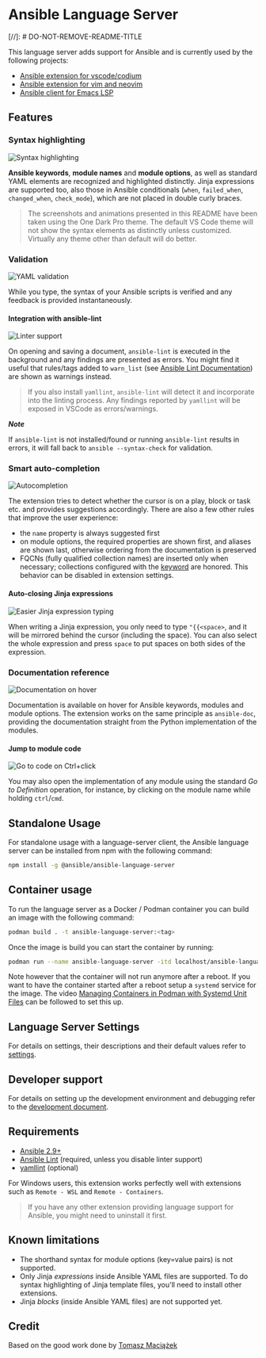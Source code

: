 # Ansible Language Server

[//]: # DO-NOT-REMOVE-README-TITLE

This language server adds support for Ansible and is currently used by the
following projects:

- [Ansible extension for vscode/codium](https://github.com/ansible/vscode-ansible)
- [Ansible extension for vim and neovim](https://github.com/yaegassy/coc-ansible)
- [Ansible client for Emacs LSP](https://emacs-lsp.github.io/lsp-mode/page/lsp-ansible/)

## Features

### Syntax highlighting

![Syntax highlighting](https://github.com/ansible/ansible-language-server/raw/main/docs/images/syntax-highlighting.png)

**Ansible keywords**, **module names** and **module options**, as well as
standard YAML elements are recognized and highlighted distinctly. Jinja
expressions are supported too, also those in Ansible conditionals (`when`,
`failed_when`, `changed_when`, `check_mode`), which are not placed in double
curly braces.

> The screenshots and animations presented in this README have been taken using
> the One Dark Pro theme. The default VS Code theme will not show the syntax
> elements as distinctly unless customized. Virtually any theme other than
> default will do better.

### Validation

![YAML validation](https://github.com/ansible/ansible-language-server/raw/main/docs/images/yaml-validation.gif)

While you type, the syntax of your Ansible scripts is verified and any feedback
is provided instantaneously.

#### Integration with ansible-lint

![Linter support](https://github.com/ansible/ansible-language-server/raw/main/docs/images/ansible-lint.gif)

On opening and saving a document, `ansible-lint` is executed in the background
and any findings are presented as errors. You might find it useful that
rules/tags added to `warn_list` (see
[Ansible Lint Documentation](https://ansible-lint.readthedocs.io/en/latest/configuring.html))
are shown as warnings instead.

> If you also install `yamllint`, `ansible-lint` will detect it and incorporate
> into the linting process. Any findings reported by `yamllint` will be exposed
> in VSCode as errors/warnings.

**_Note_**

If `ansible-lint` is not installed/found or running `ansible-lint` results in
errors, it will fall back to `ansible --syntax-check` for validation.

### Smart auto-completion

![Autocompletion](https://github.com/ansible/ansible-language-server/raw/main/docs/images/smart-completions.gif)

The extension tries to detect whether the cursor is on a play, block or task
etc. and provides suggestions accordingly. There are also a few other rules that
improve the user experience:

- the `name` property is always suggested first
- on module options, the required properties are shown first, and aliases are
  shown last, otherwise ordering from the documentation is preserved
- FQCNs (fully qualified collection names) are inserted only when necessary;
  collections configured with the [keyword][`collections` keyword] are honored. This
  behavior can be disabled in extension settings.

#### Auto-closing Jinja expressions

![Easier Jinja expression typing](https://github.com/ansible/ansible-language-server/raw/main/docs/images/jinja-expression.gif)

When writing a Jinja expression, you only need to type `"{{<space>`, and it will
be mirrored behind the cursor (including the space). You can also select the
whole expression and press `space` to put spaces on both sides of the
expression.

### Documentation reference

![Documentation on hover](https://github.com/ansible/ansible-language-server/raw/main/docs/images/hover-documentation-module.png)

Documentation is available on hover for Ansible keywords, modules and module
options. The extension works on the same principle as `ansible-doc`, providing
the documentation straight from the Python implementation of the modules.

#### Jump to module code

![Go to code on Ctrl+click](https://github.com/ansible/ansible-language-server/raw/main/docs/images/go-to-definition.gif)

You may also open the implementation of any module using the standard _Go to
Definition_ operation, for instance, by clicking on the module name while
holding `ctrl`/`cmd`.

## Standalone Usage

For standalone usage with a language-server client, the Ansible language server
can be installed from npm with the following command:

```bash
npm install -g @ansible/ansible-language-server
```

## Container usage

To run the language server as a Docker / Podman container you can build an image with the following command:

```bash
podman build . -t ansible-language-server:<tag>
```

Once the image is build you can start the container by running:

```bash
podman run --name ansible-language-server -itd localhost/ansible-language-server:<tag>
```

Note however that the container will not run anymore after a reboot. If you want to have the container started after a reboot setup a `systemd` service for the image. The video [Managing Containers in Podman with Systemd Unit Files](https://www.youtube.com/watch?v=AGkM2jGT61Y)
can be followed to set this up.

## Language Server Settings

For details on settings, their descriptions and their default values refer to
[settings](https://als.readthedocs.io/en/latest/settings/).

## Developer support

For details on setting up the development environment and debugging refer to the
[development document][development document].

## Requirements

- [Ansible 2.9+](https://docs.ansible.com/ansible/latest/index.html)
- [Ansible Lint](https://ansible-lint.readthedocs.io/en/latest/) (required,
  unless you disable linter support)
- [yamllint](https://yamllint.readthedocs.io/en/stable/) (optional)

For Windows users, this extension works perfectly well with extensions such as
`Remote - WSL` and `Remote - Containers`.

> If you have any other extension providing language support for Ansible, you
> might need to uninstall it first.

## Known limitations

- The shorthand syntax for module options (key=value pairs) is not supported.
- Only Jinja _expressions_ inside Ansible YAML files are supported. To do syntax
  highlighting of Jinja template files, you'll need to install other extensions.
- Jinja _blocks_ (inside Ansible YAML files) are not supported yet.

## Credit

Based on the good work done by
[Tomasz Maciążek](https://github.com/tomaciazek/vscode-ansible)

[`collections` keyword]: https://docs.ansible.com/ansible/latest/collections_guide/collections_using_playbooks.html#simplifying-module-names-with-the-collections-keyword
[development document]: https://github.com/ansible/ansible-language-server/blob/main/docs/development.md
